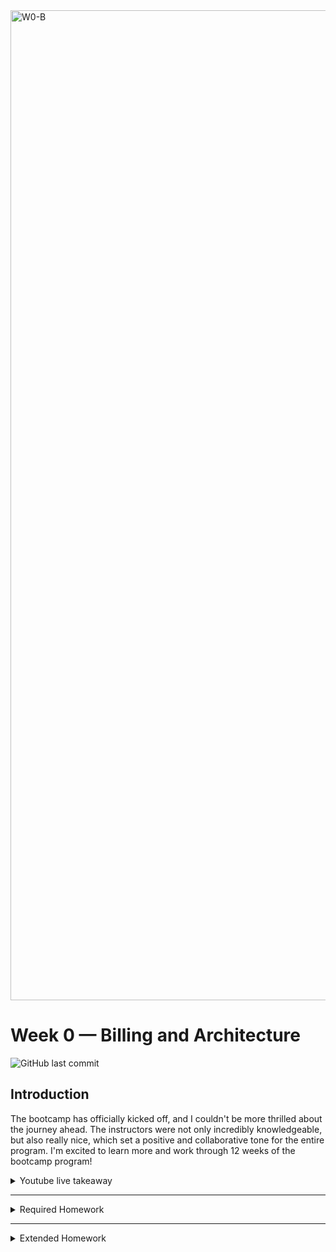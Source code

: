 <img width="1584" alt="W0-B" src="https://user-images.githubusercontent.com/123767474/219365375-7a054844-6812-4ef6-ae0d-2657faf25691.png">

# Week 0 — Billing and Architecture

![GitHub last commit](https://img.shields.io/github/last-commit/ash-codess/aws-bootcamp-cruddur-2023)

## Introduction

The bootcamp has officially kicked off, and I couldn't be more thrilled about the journey ahead.
The instructors were not only incredibly knowledgeable, but also really nice, which set a positive and collaborative tone for the entire program. I'm excited to learn more and work through 12 weeks of the bootcamp program!

<details>
<summary> Youtube live takeaway </summary>

Few things i picked from livestream that i wanted to look into more:

- **Iron triangle** - The basic idea is that any project has a fixed amount of time, a fixed budget or cost, and a specific set of deliverables or scope that must be met. Changing any one of these factors will affect the other two. For example, if the scope of a project is increased, then either the cost or the time required to complete the project will have to increase as well. Similarly, if the time available for a project is reduced, then either the scope or the cost will have to be reduced as well.

  ![iron-triangle](https://user-images.githubusercontent.com/123767474/219365702-a4a7dcde-e648-43e9-9204-062102a56336.png)

- **TOGAF** - We need TOGAF or similar enterprise architecture frameworks to provide a structured and organized approach to managing the complexity of large IT systems and to align them with the organization's business goals. By using a standardized approach, it becomes easier to communicate and collaborate between different teams and departments.(Didn't look more into as instructed by Chris, lol)

- **Adrain Cantril’s CI/CD pipeline mini project** - The goal of CI/CD is to enable faster and more reliable software delivery by reducing the time and effort required to move code changes from development to production. I followed Adrian's mini project and implemented an event-driven pipeline, it was a video-on demand backend service which will take a video uploaded on s3 and with the help of aws media-converter it will convert it into different formats like (HD/SD) and more!

- **AWS well-architected framework** - I checked out the AWS well-architected tool and tried to fill out the questions for the cruddur. The set of questions that were in it was quiet vast. I plan to link the generated report down below as a part of extended homework.
</details>

---

<details>
<summary>Required Homework</summary>
<br>

- Recreate Conceptual Diagram in Lucid Charts or on a Napkin
  ![Napkin diagram](https://user-images.githubusercontent.com/123767474/219365837-cecf0682-f289-44f8-b2a7-eefafa144fcb.jpg)
- **Recreate Logical Architectural Diagram in Lucid Charts**
  ![Logical Architectural Diagram](https://user-images.githubusercontent.com/123767474/219365946-6a36f12d-b992-42d9-a1fc-40816325cba5.png)
  [Lucid chart link](https://lucid.app/lucidchart/59e7df73-0879-4b64-9694-bfe3e89effed/edit?viewport_loc=-298%2C-228%2C3328%2C1642%2C0_0&invitationId=inv_dbc91856-3cb0-43e3-b7cc-e811ec27b9c1)

- I followed the week 0 instruction and was able to successfully do the setup. For journal i am using vscode, as it is easier to see the changes i make simultaneously and do one final push once i am satisfied with the work. I have a clone of repo in my local system.
  ![Vs-code proof](https://user-images.githubusercontent.com/123767474/219366049-9e776535-fc10-4043-8a96-b373f841fc4d.png)

- Few proof of work i would like to show - Destroyed my root account credential and everything is done admin IAM user

- **Budget**

  ![Vs-code proof](https://user-images.githubusercontent.com/123767474/219366154-e17f1733-bc63-43c4-bf77-44508b7a4680.png)

- **Billing alarm**
  <br />
  So I ran into my first issue when i checked SNS to take screenshot i saw there was nothing there the notification that i created was gone. I thought maybe it was accidentally created into my root account so i cross-checked but that wasn't the case.Turns out i made AWS send me couple of notification conformation mails because it landed in spam folder and i didn't click on the right link for conformation and sns deletes the topic after three days of pending conformation.
  I performed this step again to create an alarm.
  ![W0-5](https://user-images.githubusercontent.com/123767474/219381037-bea40cf9-e41d-4bef-ae98-9d8330091ff4.png)


</details>

---

<details>
<summary> Extended Homework </summary>

Pending

</details>

